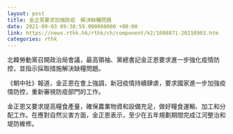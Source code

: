 ```yaml
---
layout: post
title: 金正恩要求加強防疫　解決缺糧問題
date: 2021-09-03 09:38:59.000000000 +08:00
link: https://news.rthk.hk/rthk/ch/component/k2/1608871-20210903.htm
categories: rthk
---
```


北韓勞動黨召開政治局會議，最高領袖、黨總書記金正恩要求進一步強化疫情防控，並指示採取措施解決缺糧問題。

《朝中社》報道，金正恩在會上強調，新冠疫情持續肆虐，要求國家進一步加強疫情防控，重新審視防疫部門的工作。

金正恩又要求提高糧食產量，確保農業物資和設備充足，做好糧食運輸、加工和分配工作。在應對自然災害方面，金正恩表示，至少在五年規劃期間完成江河整治和堤防維修。
